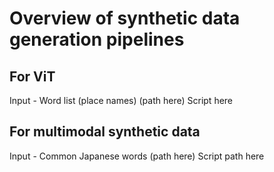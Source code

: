 # Overview of synthetic data generation pipelines

## For ViT 
Input - Word list (place names) (path here)
Script here

## For multimodal synthetic data
Input - Common Japanese words (path here)
Script path here 
